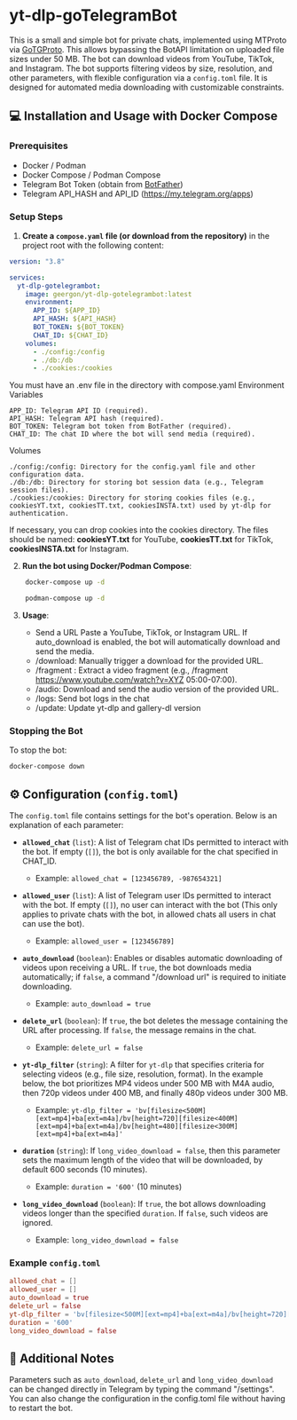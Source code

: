 # yt-dlp-goTelegramBot

This is a small and simple bot for private chats, implemented using MTProto via [GoTGProto](https://github.com/celestix/gotgproto/tree/beta). This allows bypassing the BotAPI limitation on uploaded file sizes under 50 MB. The bot can download videos from YouTube, TikTok, and Instagram. The bot supports filtering videos by size, resolution, and other parameters, with flexible configuration via a `config.toml` file. It is designed for automated media downloading with customizable constraints.


## 💻 Installation and Usage with Docker Compose

### Prerequisites

-   Docker / Podman
-   Docker Compose / Podman Compose
-   Telegram Bot Token (obtain from [BotFather](https://t.me/BotFather))
-   Telegram API_HASH and API_ID (https://my.telegram.org/apps)

### Setup Steps

1. **Create a `compose.yaml` file (or download from the repository)**  in the project root with the following content:
    


```yaml
version: "3.8"

services:
  yt-dlp-gotelegrambot:
    image: geergon/yt-dlp-gotelegrambot:latest
    environment:
      APP_ID: ${APP_ID}
      API_HASH: ${API_HASH}
      BOT_TOKEN: ${BOT_TOKEN}
      CHAT_ID: ${CHAT_ID}
    volumes:
      - ./config:/config
      - ./db:/db
      - ./cookies:/cookies

```
You must have an .env file in the directory with compose.yaml
Environment Variables

    APP_ID: Telegram API ID (required).
    API_HASH: Telegram API hash (required).
    BOT_TOKEN: Telegram bot token from BotFather (required).
    CHAT_ID: The chat ID where the bot will send media (required).

Volumes

    ./config:/config: Directory for the config.yaml file and other configuration data.
    ./db:/db: Directory for storing bot session data (e.g., Telegram session files).
    ./cookies:/cookies: Directory for storing cookies files (e.g., cookiesYT.txt, cookiesTT.txt, cookiesINSTA.txt) used by yt-dlp for authentication.

If necessary, you can drop cookies into the cookies directory. The files should be named: 
**cookiesYT.txt** for YouTube, 
**cookiesTT.txt** for TikTok, 
**cookiesINSTA.txt** for Instagram.

2. **Run the bot using Docker/Podman Compose**:

```bash
    docker-compose up -d
```
```bash
    podman-compose up -d
```
3. **Usage**:
   
    -  Send a URL Paste a YouTube, TikTok, or Instagram URL. If auto_download is enabled, the bot will automatically download and send the media.
    -  /download: Manually trigger a download for the provided URL.
    -  /fragment <URL> <start-end>: Extract a video fragment (e.g., /fragment https://www.youtube.com/watch?v=XYZ 05:00-07:00).
    -  /audio: Download and send the audio version of the provided URL.
    -  /logs: Send bot logs in the chat
    -  /update: Update yt-dlp and gallery-dl version

### Stopping the Bot

To stop the bot:

```bash
docker-compose down

```

## ⚙ Configuration (`config.toml`)

The `config.toml` file contains settings for the bot's operation. Below is an explanation of each parameter:

-   **`allowed_chat`** (`list`): A list of Telegram chat IDs permitted to interact with the bot. If empty (`[]`), the bot is only available for the chat specified in CHAT_ID.
    
    -   Example: `allowed_chat = [123456789, -987654321]`
-   **`allowed_user`** (`list`): A list of Telegram user IDs permitted to interact with the bot. If empty (`[]`), no user can interact with the bot (This only applies to private chats with the bot, in allowed chats all users in chat can use the bot).
    
    -   Example: `allowed_user = [123456789]`
-   **`auto_download`** (`boolean`): Enables or disables automatic downloading of videos upon receiving a URL. If `true`, the bot downloads media automatically; if `false`, a command "/download url" is required to initiate downloading.
    
    -   Example: `auto_download = true`
-   **`delete_url`** (`boolean`): If `true`, the bot deletes the message containing the URL after processing. If `false`, the message remains in the chat.
    
    -   Example: `delete_url = false`
-   **`yt-dlp_filter`** (`string`): A filter for `yt-dlp` that specifies criteria for selecting videos (e.g., file size, resolution, format). In the example below, the bot prioritizes MP4 videos under 500 MB with M4A audio, then 720p videos under 400 MB, and finally 480p videos under 300 MB.
    
    -   Example: `yt-dlp_filter = 'bv[filesize<500M][ext=mp4]+ba[ext=m4a]/bv[height=720][filesize<400M][ext=mp4]+ba[ext=m4a]/bv[height=480][filesize<300M][ext=mp4]+ba[ext=m4a]'`
-   **`duration`** (`string`): If `long_video_download = false`, then this parameter sets the maximum length of the video that will be downloaded, by default 600 seconds (10 minutes).
    
    -   Example: `duration = '600'` (10 minutes)
-   **`long_video_download`** (`boolean`): If `true`, the bot allows downloading videos longer than the specified `duration`. If `false`, such videos are ignored.
    
    -   Example: `long_video_download = false`
 
### Example `config.toml`

```toml
allowed_chat = []
allowed_user = []
auto_download = true
delete_url = false
yt-dlp_filter = 'bv[filesize<500M][ext=mp4]+ba[ext=m4a]/bv[height=720][filesize<400M][ext=mp4]+ba[ext=m4a]/bv[height=480][filesize<300M][ext=mp4]+ba[ext=m4a]'
duration = '600'
long_video_download = false

```

## 📝 Additional Notes
  Parameters such as `auto_download`, `delete_url` and `long_video_download` can be changed directly in Telegram by typing the command "/settings". You can also change the configuration in the config.toml file without having to restart the bot.
